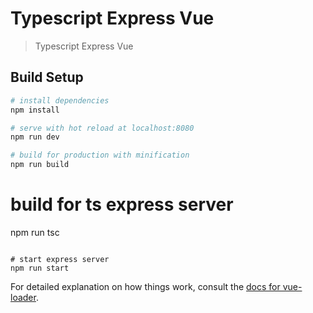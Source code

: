 # Typescript Express Vue 

> Typescript Express Vue 

## Build Setup

``` bash
# install dependencies
npm install

# serve with hot reload at localhost:8080
npm run dev

# build for production with minification
npm run build
```

# build for ts express server
npm run tsc
```

# start express server
npm run start
```

For detailed explanation on how things work, consult the [docs for vue-loader](http://vuejs.github.io/vue-loader).

